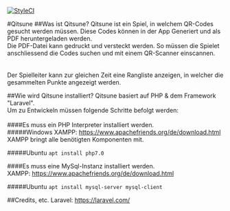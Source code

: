 [![StyleCI](https://styleci.io/repos/101512980/shield?branch=master)](https://styleci.io/repos/101512980)

#Qitsune
##Was ist Qitsune?
Qitsune ist ein Spiel, in welchem QR-Codes gesucht werden müssen. Diese Codes können in der App Generiert und als PDF heruntergeladen werden.<br/>
Die PDF-Datei kann gedruckt und versteckt werden. So müssen die Spielet anschliessend die Codes suchen und mit einem QR-Scanner einscannen.<br/>
<br/><br/>
Der Spielleiter kann zur gleichen Zeit eine Rangliste anzeigen, in welcher die gesammelten Punkte angezeigt werden.

##Wie wird Qitsune installiert?
Qitsune basiert auf PHP & dem Framework "Laravel".<br/>
Um zu Entwickeln müssen folgende Schritte befolgt werden:<br/>
<br/>
####Es muss ein PHP Interpreter installiert werden.<br/>
#####Windows
XAMPP: https://www.apachefriends.org/de/download.html
XAMPP bringt alle benötigten Komponenten mit.

#####Ubuntu
<code>apt install php7.0</code>

####Es muss eine MySql-Instanz installiert werden.<br/>
XAMPP: https://www.apachefriends.org/de/download.html

#####Ubuntu
<code>apt install mysql-server mysql-client</code>

##Credits, etc.
Laravel: https://laravel.com/